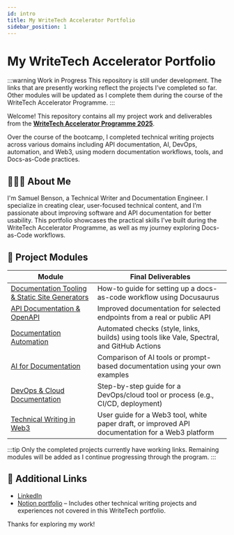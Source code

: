 ```yaml
---
id: intro
title: My WriteTech Accelerator Portfolio
sidebar_position: 1
---
```


# My WriteTech Accelerator Portfolio

:::warning Work in Progress
This repository is still under development. The links that are presently working reflect the projects I’ve completed so far. Other modules will be updated as I complete them during the course of the WriteTech Accelerator Programme.
:::

Welcome! This repository contains all my project work and deliverables from the **[WriteTech Accelerator Programme 2025](https://writetechhub.org/accelerator-program/)**.

Over the course of the bootcamp, I completed technical writing projects across various domains including API documentation, AI, DevOps, automation, and Web3, using modern documentation workflows, tools, and Docs-as-Code practices.

## 👨🏽‍💻 About Me

I'm Samuel Benson, a Technical Writer and Documentation Engineer. I specialize in creating clear, user-focused technical content, and I’m passionate about improving software and API documentation for better usability. This portfolio showcases the practical skills I’ve built during the WriteTech Accelerator Programme, as well as my journey exploring Docs-as-Code workflows.

## 📁 Project Modules

| Module | Final Deliverables |
|--------|------------------|
| [Documentation Tooling & Static Site Generators](#) | How-to guide for setting up a docs-as-code workflow using Docusaurus |
| [API Documentation & OpenAPI](#) | Improved documentation for selected endpoints from a real or public API |
| [Documentation Automation](#) | Automated checks (style, links, builds) using tools like Vale, Spectral, and GitHub Actions |
| [AI for Documentation](#) | Comparison of AI tools or prompt-based documentation using your own examples |
| [DevOps & Cloud Documentation](#) | Step-by-step guide for a DevOps/cloud tool or process (e.g., CI/CD, deployment) |
| [Technical Writing in Web3](#) | User guide for a Web3 tool, white paper draft, or improved API documentation for a Web3 platform |

:::tip
Only the completed projects currently have working links. Remaining modules will be added as I continue progressing through the program.
:::



## 🔗 Additional Links

- [LinkedIn](https://www.linkedin.com/in/samuelbenso)
- [Notion portfolio](https://www.notion.so/Samuel-Benson-Portfolio-231a5f1c6be08076a43ac5a54ae36a04#231a5f1c6be0815cba76efed82a5ce6c) – Includes other technical writing projects and experiences not covered in this WriteTech portfolio.

Thanks for exploring my work!